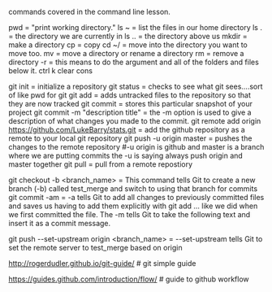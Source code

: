 commands covered in the command line lesson.

pwd = "print working directory."
ls ~ = list the files in our home directory
ls . = the directory we are currently in
ls .. = the directory above us
mkdir = make a directory
cp = copy
cd ~/ = move into the directory you want to move too.
mv = move a directory or rename a directory
rm = remove a directory
-r = this means to do the argument and all of the folders and files below it.
ctrl k clear cons

git init = initialize a repository
git status = checks to see what git sees....sort of like pwd for git
git add = adds untracked files to the repository so that they are now tracked
git commit = stores this particular snapshot of your project
git commit -m "description title" = the -m option is used to give a description of what changes you made to the commit.
git remote add origin https://github.com/LukeBarry/stats.git = add the github repository as a remote to your local git repository
git push -u origin master = pushes the changes to the remote repository #-u origin is github and master is a branch where we are putting commits
    the -u is saying always push origin and master together
git pull = pull from a remote repostiory

git checkout -b <branch_name> = This command tells Git to create a new branch (-b) called test_merge and switch to using that branch for commits
git commit -am  = -a tells Git to add all changes to previously committed files and saves us having to add them explicitly with git add
... like we did when we first committed the file. The -m tells Git to take the following text and insert it as a commit message.

git push --set-upstream origin <branch_name> = --set-upstream tells Git to set the remote server to test_merge based on origin

http://rogerdudler.github.io/git-guide/  # git simple guide

https://guides.github.com/introduction/flow/ # guide to github workflow
